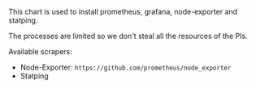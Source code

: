 This chart is used to install prometheus, grafana, node-exporter and statping.

The processes are limited so we don't steal all the resources of the PIs. 

Available scrapers:
- Node-Exporter: `https://github.com/prometheus/node_exporter`
- Statping


